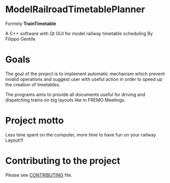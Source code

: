 # ModelRailroadTimetablePlanner

Formely **TrainTimetable**

A C++ software with Qt GUI for model railway timetable scheduling
By Filippo Gentile

# Goals

The goal of the project is to implement
automatic mechanism which prevent invalid
operations and suggest user with useful action
in order to speed up the creation of timetables.

The programs aims to provide all documents useful
for driving and dispatching trains on big layouts like in FREMO Meetings.

# Project motto

Less time spent on the computer,
more time to have fun on your railway Layout!!!

# Contributing to the project

Please see [CONTRIBUTING](CONTRIBUTING) file.
